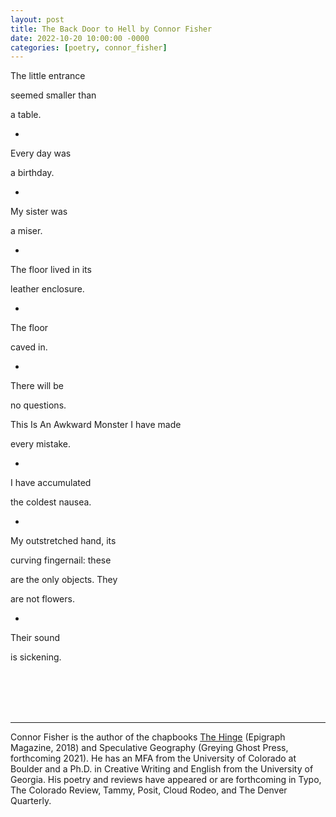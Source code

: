 ```yaml
---
layout: post
title: The Back Door to Hell by Connor Fisher
date: 2022-10-20 10:00:00 -0000
categories: [poetry, connor_fisher]
---
```

<div class="poem">
The little entrance

seemed smaller than

a table.

*

Every day was

a birthday.

*

My sister was

a miser.

*

The floor lived in its 

leather enclosure. 

*

The floor 

caved in.

*

There will be 

no questions.

This Is An Awkward Monster
I have made 

every mistake.

*

I have accumulated

the coldest nausea.

*

My outstretched hand, its 

curving fingernail: these 

are the only objects. They

are not flowers.

*

Their sound

is sickening.  
</div>
<br><br>
<br><br>
<hr>
Connor Fisher is the author of the chapbooks <a href="https://www.epigraphmagazine.com/connor-fisher.html">The Hinge</a> (Epigraph Magazine, 2018) and Speculative Geography (Greying Ghost Press, forthcoming 2021). He has an MFA from the University of Colorado at Boulder and a Ph.D. in Creative Writing and English from the University of Georgia. His poetry and reviews have appeared or are forthcoming in Typo, The Colorado Review, Tammy, Posit, Cloud Rodeo, and The Denver Quarterly.
